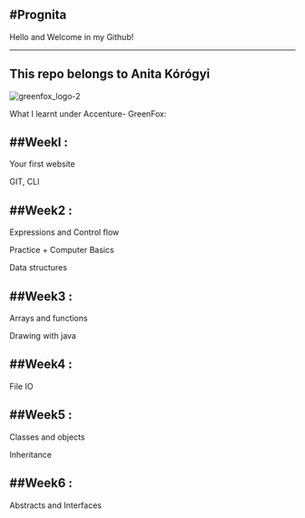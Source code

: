 #Prognita
-----------------------------
Hello and Welcome in my Github!

-------------------------------------
This repo belongs to Anita Kórógyi
---

![greenfox_logo-2](https://user-images.githubusercontent.com/36383992/39662626-270c4aba-5065-11e8-9734-c07debf74bf6.png)


What I learnt under Accenture- GreenFox:

##Weekl :
-------
Your first website

GIT, CLI

##Week2 :
------
Expressions and Control flow

Practice + Computer Basics

Data structures

##Week3 :
------
Arrays and functions

Drawing with java

##Week4 :
------
File IO

##Week5 :
------
Classes and objects

Inheritance


##Week6 :
------

Abstracts and Interfaces
